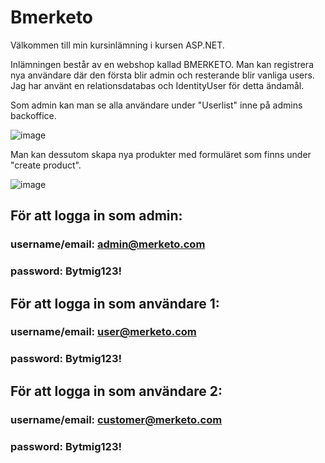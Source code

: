 # Bmerketo

Välkommen till min kursinlämning i kursen ASP.NET.

Inlämningen består av en webshop kallad BMERKETO. Man kan registrera nya användare där den första blir admin och resterande blir vanliga users.
Jag har använt en relationsdatabas och IdentityUser för detta ändamål.

Som admin kan man se alla användare under "Userlist" inne på admins backoffice.

![image](https://github.com/Niklasito/ASP.NET_Course_Submission/assets/110826266/afed598f-7cd3-4823-9c07-7e046a44dd9d)


Man kan dessutom skapa nya produkter med formuläret som finns under "create product".

![image](https://github.com/Niklasito/ASP.NET_Course_Submission/assets/110826266/6c768283-38e9-4283-90a7-f24a78bf5b41)


## För att logga in som admin:

### username/email: admin@merketo.com
### password: Bytmig123!


## För att logga in som användare 1:

### username/email: user@merketo.com
### password: Bytmig123!

## För att logga in som användare 2:

### username/email: customer@merketo.com
### password: Bytmig123!
